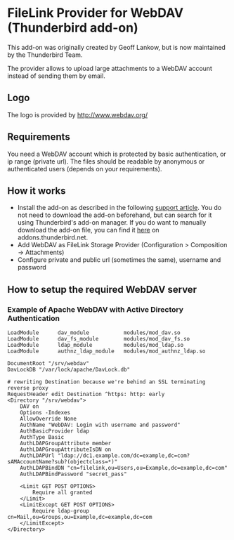 # FileLink Provider for WebDAV (Thunderbird add-on)
This add-on was originally created by Geoff Lankow, but is now maintained by the Thunderbird Team.

The provider allows to upload large attachments to a WebDAV account instead of sending them by email.

## Logo
The logo is provided by http://www.webdav.org/

## Requirements
You need a WebDAV account which is protected by basic authentication, or ip range (private url). The files should be readable by anonymous or authenticated users (depends on your requirements).

## How it works
* Install the add-on as described in the following [support article](https://support.mozilla.org/en-US/kb/installing-addon-thunderbird). You do not need to download the add-on beforehand, but can search for it using Thunderbird's add-on manager. If you do want to manually download the add-on file, you can find it [here](https://addons.thunderbird.net/addon/filelink-provider-for-webdav/) on addons.thunderbird.net.
* Add WebDAV as FileLink Storage Provider (Configuration > Composition -> Attachments)
* Configure private and public url (sometimes the same), username and password

## How to setup the required WebDAV server

### Example of Apache WebDAV with Active Directory Authentication
```
LoadModule      dav_module           modules/mod_dav.so
LoadModule      dav_fs_module        modules/mod_dav_fs.so
LoadModule      ldap_module          modules/mod_ldap.so
LoadModule      authnz_ldap_module   modules/mod_authnz_ldap.so

DocumentRoot "/srv/webdav"
DavLockDB "/var/lock/apache/DavLock.db"

# rewriting Destination because we're behind an SSL terminating reverse proxy
RequestHeader edit Destination ^https: http: early
<Directory "/srv/webdav">
    DAV on
    Options -Indexes
    AllowOverride None
    AuthName "WebDAV: Login with username and password"
    AuthBasicProvider ldap
    AuthType Basic
    AuthLDAPGroupAttribute member
    AuthLDAPGroupAttributeIsDN on
    AuthLDAPUrl "ldap://dc1.example.com/dc=example,dc=com?sAMAccountName?sub?(objectclass=*)"
    AuthLDAPBindDN "cn=filelink,ou=Users,ou=Example,dc=example,dc=com"
    AuthLDAPBindPassword "secret_pass"

    <Limit GET POST OPTIONS>
        Require all granted
    </Limit>
    <LimitExcept GET POST OPTIONS>
        Require ldap-group cn=Mail,ou=Groups,ou=Example,dc=example,dc=com
    </LimitExcept>
</Directory>
```
